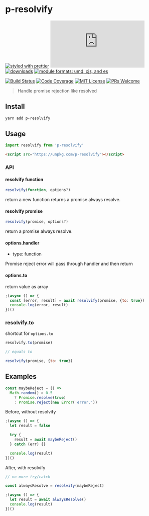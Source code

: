 # p-resolvify

[![styled with prettier](https://img.shields.io/badge/styled_with-prettier-ff69b4.svg?style=flat-square)](https://github.com/prettier/prettier)
[![gzip size](http://img.badgesize.io/https://unpkg.com/p-resolvify/dist/index.mjs?compression=gzip&label=gzip%20size&style=flat-square)](https://unpkg.com/p-resolvify/dist/)
[![downloads](https://img.shields.io/npm/dm/p-resolvify.svg?style=flat-square)](https://www.npmtrends.com/p-resolvify)
[![module formats: umd, cjs, and es](https://img.shields.io/badge/module%20formats-umd%2C%20cjs%2C%20es-green.svg?style=flat-square)](https://unpkg.com/p-resolvify/dist/)

[![Build Status](https://img.shields.io/travis/fisker/p-resolvify.svg?style=flat-square)](https://travis-ci.org/fisker/p-resolvify)
[![Code Coverage](https://img.shields.io/coveralls/github/fisker/p-resolvify.svg?style=flat-square)](https://coveralls.io/github/fisker/p-resolvify)
[![MIT License](https://img.shields.io/npm/l/p-resolvify.svg?style=flat-square)](https://github.com/fisker/p-resolvify/blob/master/license)
[![PRs Welcome](https://img.shields.io/badge/PRs-welcome-brightgreen.svg?style=flat-square)](http://makeapullrequest.com)

> Handle promise rejection like resolved

## Install

```bash
yarn add p-resolvify
```

## Usage

```js
import resolvify from 'p-resolvify'
```

```html
<script src="https://unpkg.com/p-resolvify"></script>
```

### API

#### resolvify function

```js
resolvify(function, options?)
```

return a new function returns a promise always resolve.

#### resolvify promise

```js
resolvify(promise, options?)
```

return a promise always resolve.

#### options.handler

- type: function

Promise reject error will pass through handler and then return

#### options.to

return value as array

```js
;(async () => {
  const [error, result] = await resolvify(promise, {to: true})
  console.log(error, result)
})()
```

### resolvify.to

shortcut for `options.to`

```js
resolvify.to(promise)

// equals to

resolvify(promise, {to: true})
```

## Examples

```js
const maybeReject = () =>
  Math.random() > 0.5
    ? Promise.resolve(true)
    : Promise.reject(new Error('error.'))
```

Before, without resolvify

```js
;(async () => {
  let result = false

  try {
    result = await maybeReject()
  } catch (err) {}

  console.log(result)
})()
```

After, with resolvify

```js
// no more try/catch

const alwaysResolve = resolvify(maybeReject)

;(async () => {
  let result = await alwaysResolve()
  console.log(result)
})()
```
